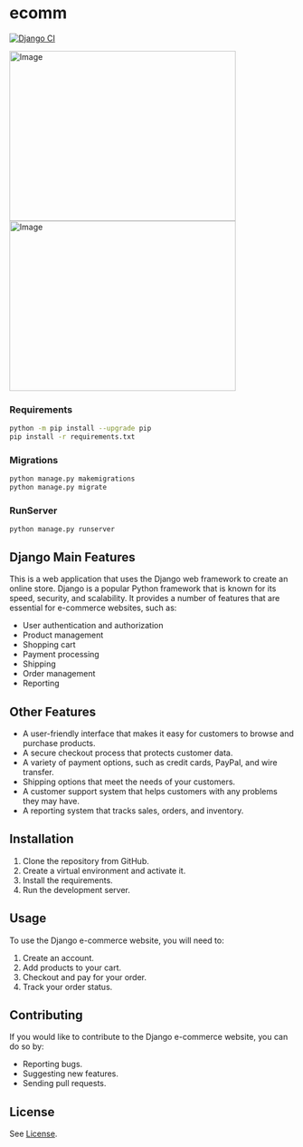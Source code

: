 # ecomm
[![Django CI](https://github.com/Venkatnvs/ecomm/actions/workflows/django.yml/badge.svg?branch=master)](https://github.com/Venkatnvs/ecomm/actions/workflows/django.yml)


<img src="https://github.com/Venkatnvs/ecomm/assets/97899253/c98ffd1a-6ebe-49b2-a312-dd1959c2c030" alt="Image" width="400" height="300">
<img src="https://github.com/Venkatnvs/ecomm/assets/97899253/67d602bd-b515-405d-b0cd-21636a97515a" alt="Image" width="400" height="300">

### Requirements
```bash
python -m pip install --upgrade pip
pip install -r requirements.txt
```
### Migrations
```bash
python manage.py makemigrations
python manage.py migrate
```
### RunServer
```
python manage.py runserver
```
## Django Main Features
This is a web application that uses the Django web framework to create an online store. Django is a popular Python framework that is known for its speed, security, and scalability. It provides a number of features that are essential for e-commerce websites, such as:

* User authentication and authorization
* Product management
* Shopping cart
* Payment processing
* Shipping
* Order management
* Reporting

## Other Features

* A user-friendly interface that makes it easy for customers to browse and purchase products.
* A secure checkout process that protects customer data.
* A variety of payment options, such as credit cards, PayPal, and wire transfer.
* Shipping options that meet the needs of your customers.
* A customer support system that helps customers with any problems they may have.
* A reporting system that tracks sales, orders, and inventory.


## Installation

1. Clone the repository from GitHub.
2. Create a virtual environment and activate it.
3. Install the requirements.
4. Run the development server.

## Usage
To use the Django e-commerce website, you will need to:

1. Create an account.
2. Add products to your cart.
3. Checkout and pay for your order.
4. Track your order status.


## Contributing

If you would like to contribute to the Django e-commerce website, you can do so by:

* Reporting bugs.
* Suggesting new features.
* Sending pull requests.


## License
See [License](Licence).


